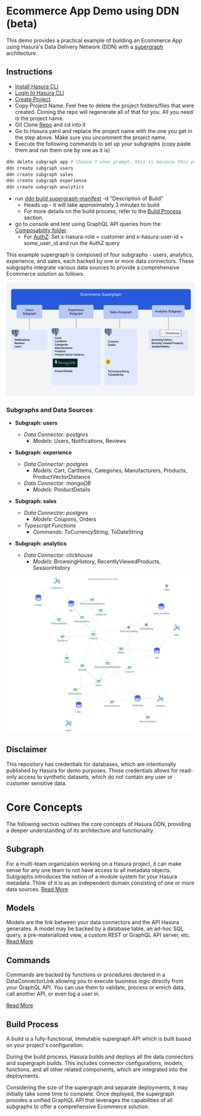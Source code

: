 # Ecommerce App Demo using DDN (beta)

This demo provides a practical example of building an Ecommerce App using Hasura's Data Delivery Network (DDN) with a [supergraph](https://supergraph.io) architecture.

## Instructions
- [Install Hasura CLI](https://hasura.io/docs/3.0/cli/installation)
- [Login to Hasura CLI](https://hasura.io/docs/3.0/cli/commands/login)
- [Create Project](https://hasura.io/docs/3.0/cli/commands/create-project)
- Copy Project Name. Feel free to delete the project folders/files that were created. Cloning the repo will regenerate all of that for you. All you need is the project name.
- Git Clone [Repo](https://github.com/hasura/ddn_beta_ecommerce.git) and cd into it
- Go to Hasura.yaml and replace the project name with the one you get in the step above. Make sure you uncomment the project name. 
- Execute the following commands to set up your subgraphs (copy paste them and run them one by one as it is)

```sh
ddn delete subgraph app # Choose Y when prompt, this is because this project does not require app subgraph
ddn create subgraph users
ddn create subgraph sales
ddn create subgraph experience
ddn create subgraph analytics
```

- run [ddn build supergraph-manifest](https://hasura.io/docs/3.0/cli/commands/build-supergraph-manifest) -d "Description of Build"
    - Heads up - it will take approximately 3 minutes to build
    - For more details on the build process, refer to the [Build Process](#build-process) section.
- go to console and test using GraphQL API queries from the [Composability folder](https://github.com/hasura/ddn_beta_ecommerce/tree/main/Composability).
  - For [AuthZ](https://github.com/hasura/ddn_beta_ecommerce/blob/main/Composability/authZ.graphQL): Set x-hasura-role = customer and x-hasura-user-id = some_user_id and run the AuthZ query

This example supergraph is composed of four subgraphs - users, analytics, experience, and sales, each backed by one or more data connectors. These subgraphs integrate various data sources to provide a comprehensive Ecommerce solution as follows.

![alt text](supergraph-1.png)

### Subgraphs and Data Sources
- **Subgraph: users**
  - *Data Connector: postgres*
    - *Models*: Users, Notifications, Reviews
- **Subgraph: experience**
  - *Data Connector: postgres*
    - *Models*: Cart, CartItems, Categories, Manufacturers, Products, ProductVectorDistance
  - *Data Connector: mongoDB*
    - *Models*: ProductDetails
  
- **Subgraph: sales**
  - *Data Connector: postgres*
    - *Models*: Coupons, Orders
  - *Typescript Functions*
    - *Commands*: ToCurrencyString, ToDateString

- **Subgraph: analytics**  
  - *Data Connector: clickhouse*
    - *Models*: BrowsingHistory, RecentlyViewedProducts, SessionHistory

![alt text](supergraph-2.png)

## Disclaimer
This repository has credentials for databases, which are intentionally published by Hasura for demo purposes. These credentials allows for read-only access to synthetic datasets, which do not contain any user or customer sensitive data.

# Core Concepts
The following section outlines the core concepts of Hasura DDN, providing a deeper understanding of its architecture and functionality.

## Subgraph

For a multi-team organization working on a Hasura project, it can make sense for any one team to not have access to all metadata objects. Subgraphs introduces the notion of a module system for your Hasura metadata. Think of it is as an independent domain consisting of one or more data sources.
[Read More](https://hasura.io/docs/3.0/project-configuration/subgraphs/)

## Models
Models are the link between your data connectors and the API Hasura generates. A model may be backed by a database table, an ad-hoc SQL query, a pre-materialized view, a custom REST or GraphQL API server, etc.
[Read More](https://hasura.io/docs/3.0/supergraph-modeling/models/)

## Commands
Commands are backed by functions or procedures declared in a DataConnectorLink allowing you to execute business logic directly from your GraphQL API. You can use them to validate, process or enrich data, call another API, or even log a user in.

[Read More](https://hasura.io/docs/3.0/supergraph-modeling/commands)

## Build Process

A build is a fully-functional, immutable supergraph API which is built based on your project's configuration.

During the build process, Hasura builds and deploys all the data connectors and supergraph builds. This includes connector configurations, models, functions, and all other related components, which are integrated into the deployments.

Considering the size of the supergraph and separate deployments, it may initially take some time to complete. Once deployed, the supergraph provides a unified GraphQL API that leverages the capabilities of all subgraphs to offer a comprehensive Ecommerce solution.
